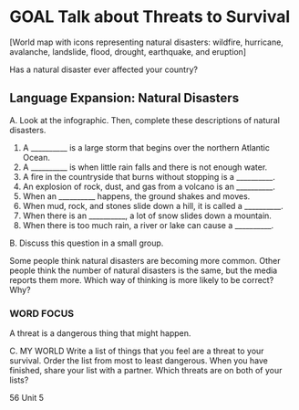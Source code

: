 # GOAL Talk about Threats to Survival

[World map with icons representing natural disasters: wildfire, hurricane, avalanche, landslide, flood, drought, earthquake, and eruption]

Has a natural disaster ever affected your country?

## Language Expansion: Natural Disasters

A. Look at the infographic. Then, complete these descriptions of natural disasters.

1. A __________ is a large storm that begins over the northern Atlantic Ocean.
2. A __________ is when little rain falls and there is not enough water.
3. A fire in the countryside that burns without stopping is a __________.
4. An explosion of rock, dust, and gas from a volcano is an __________.
5. When an __________ happens, the ground shakes and moves.
6. When mud, rock, and stones slide down a hill, it is called a __________.
7. When there is an __________, a lot of snow slides down a mountain.
8. When there is too much rain, a river or lake can cause a __________.

B. Discuss this question in a small group.

Some people think natural disasters are becoming more common. Other people think the number of natural disasters is the same, but the media reports them more. Which way of thinking is more likely to be correct? Why?

### WORD FOCUS
A threat is a dangerous thing that might happen.

C. MY WORLD Write a list of things that you feel are a threat to your survival. Order the list from most to least dangerous. When you have finished, share your list with a partner. Which threats are on both of your lists?

56 Unit 5